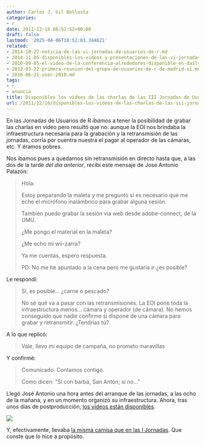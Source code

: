 ```yaml
---
author: Carlos J. Gil Bellosta
categories:
- r
date: 2011-12-16 06:51:52+00:00
draft: false
lastmod: '2025-04-06T18:52:03.344621'
related:
- 2014-10-27-noticia-de-las-vi-jornadas-de-usuarios-de-r.md
- 2014-11-05-disponibles-los-videos-y-presentaciones-de-las-vi-jornadas-de-usuarios-de-r.md
- 2010-09-05-el-video-de-la-conferencia-alrededores-disponible-en-dailymotion.md
- 2012-03-22-primera-reunion-del-grupo-de-usuarios-de-r-de-madrid-ii.md
- 2010-06-21-user-2010.md
tags:
- r
- anuncio
title: Disponibles los vídeos de las charlas de las III Jornadas de Usuarios de R
url: /2011/12/16/disponibles-los-videos-de-las-charlas-de-las-iii-jornadas-de-usuarios-de-r/
---
```


En las Jornadas de Usuarios de R _íbamos_ a tener la posibilidad de grabar las charlas en vídeo pero resultó que no: aunque la EOI nos brindaba la infraestructura necesaria para la grabación y la retransmisión de las jornadas, corría por cuentra nuestra el pagar al operador de las cámaras, etc. Y éramos pobres.

Nos íbamos pues a quedarnos sin retransmisión en directo hasta que, a las dos de la tarde _del día anterior_, recibí este mensaje de Jose Antonio Palazón:



>    Hola:
>
>    Estoy preparando la maleta y me pregunto
>    si es necesario que me eche el micrófono
>    inalámbrico para grabar alguna sesión.
>
>    También puedo grabar la sesión via web
>    desde adobe-connect, de la UMU.
>
>    ¿Me pongo el material en la maleta?
>
>    ¿Me echo mi wii-zarra?
>
>    Ya me cuentas, espero respuesta.
>
>
>    PD: No me he apuntado a la cena pero me gustaría ir
>    ¿es posible?



Le respondí:



>    Sí, es posible... ¿carne o pescado?
>
>    No sé qué va a pasar con las retransmisiones. La EOI pone toda la
>    infraestructura menos... cámara y operador (de cámara). No hemos
>    conseguido que nadie confirme si dispone de una cámara para grabar y
>    retransmitir. ¿Tendrías tú?



A lo que replicó:



>    Vale, llevo mi equipo de campaña, no prometo maravillas



Y confirmé:



>    Comunicado. Contamos contigo.
>
>    Como dicen: "Si con barba, San Antón; si no..."



Llegó José Antonio una hora antes del arranque de las jornadas, a las ocho de la mañana, y en un momento organizó su infraestructura. Ahora, tras unos días de postproducción, [los vídeos están disponibles](http://usar.org.es/videos.html).

[![](/wp-uploads/2011/12/videos_jornadas_r.png#center)
](/wp-uploads/2011/12/videos_jornadas_r.png#center)

Y, efectivamente, llevaba [la misma camisa que en las I Jornadas](https://datanalytics.com/2010/09/05/el-video-de-la-conferencia-alrededores-disponible-en-dailymotion/). Que conste que lo hice a propósito.